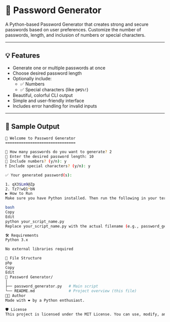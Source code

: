 # 🔐 Password Generator

A Python-based Password Generator that creates strong and secure passwords based on user preferences. Customize the number of passwords, length, and inclusion of numbers or special characters.

---

## 💡 Features

- Generate one or multiple passwords at once
- Choose desired password length
- Optionally include:
  - ✅ Numbers
  - ✅ Special characters (like `@#$%!`)
- Beautiful, colorful CLI output
- Simple and user-friendly interface
- Includes error handling for invalid inputs

---

## 📸 Sample Output

```bash
🔐 Welcome to Password Generator
===============================

💬 How many passwords do you want to generate? 2
📏 Enter the desired password length: 10
🔢 Include numbers? (y/n): y
❗ Include special characters? (y/n): y

✅ Your generated password(s):

1. qX3$Lm9@Zp
2. Tz7!wQ1*bN
▶️ How to Run
Make sure you have Python installed. Then run the following in your terminal:

bash
Copy
Edit
python your_script_name.py
Replace your_script_name.py with the actual filename (e.g., password_generator.py).

🛠️ Requirements
Python 3.x

No external libraries required

📂 File Structure
php
Copy
Edit
📁 Password Generator/
│
├── password_generator.py   # Main script
└── README.md               # Project overview (this file)
👨‍💻 Author
Made with ❤️ by a Python enthusiast.

🛡️ License
This project is licensed under the MIT License. You can use, modify, and distribute it freely